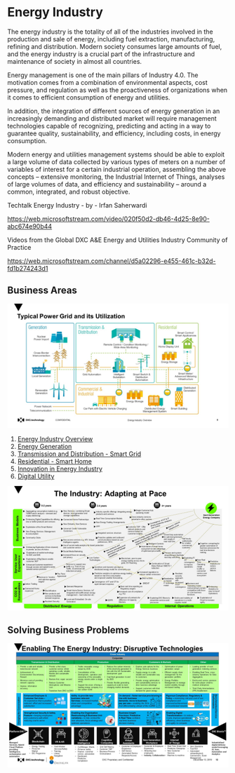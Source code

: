 # Energy Industry

The energy industry is the totality of all of the industries involved in the production and sale of energy, including fuel extraction, manufacturing, refining and distribution. Modern society consumes large amounts of fuel, and the energy industry is a crucial part of the infrastructure and maintenance of society in almost all countries.

Energy management is one of the main pillars of Industry 4.0. The motivation comes from a combination of environmental aspects, cost pressure, and regulation as well as the proactiveness of organizations when it comes to efficient consumption of energy and utilities. 

In addition, the integration of different sources of energy generation in an increasingly demanding and distributed market will require management technologies capable of recognizing, predicting and acting in a way to guarantee quality, sustainability, and efficiency, including costs, in energy consumption. 

Modern energy and utilities management systems should be able to exploit a large volume of data collected by various types of meters on a number of variables of interest for a certain industrial operation, assembling the above concepts – extensive monitoring, the Industrial Internet of Things, analyses of large volumes of data, and efficiency and sustainability – around a common, integrated, and robust objective.

Techtalk Energy Industry - by - Irfan Saherwardi

https://web.microsoftstream.com/video/020f50d2-db46-4d25-8e90-abc674e90b44 

Videos from the Global DXC A&E Energy and Utilities Industry Community of Practice

https://web.microsoftstream.com/channel/d5a02296-e455-461c-b32d-fd1b274243d1

## Business Areas

![Energy Industry](/images/Slide5.JPG)

1. [Energy Industry Overview](Overview.md)
2. [Energy Generation](EnergyGeneration.md)
3. [Transmission and Distribution - Smart Grid](SmartGrid.md)
4. [Residential - Smart Home](SmartHome.md)
5. [Innovation in Energy Industry](Innovation.md)
6. [Digital Utility](DigitalUtility.md)





![Digital Transformation](./images/Digital_Transformation.jpg)

## Solving Business Problems

![Disruptive Technologies](/images/Disruptive_Technologies.jpg)

